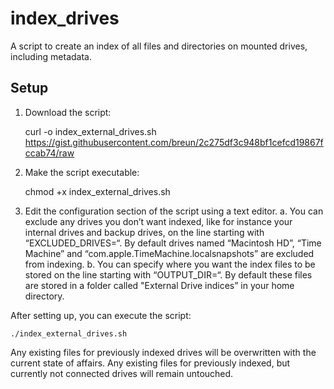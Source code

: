 # index_drives

A script to create an index of all files and directories on mounted drives, including metadata.

## Setup

1. Download the script:

	curl -o index_external_drives.sh https://gist.githubusercontent.com/breun/2c275df3c948bf1cefcd19867fccab74/raw

2. Make the script executable:

	chmod +x index_external_drives.sh

3. Edit the configuration section of the script using a text editor.
	a. You can exclude any drives you don’t want indexed, like for instance your internal drives and backup drives, on the line starting with “EXCLUDED_DRIVES=“. By default drives named “Macintosh HD”, “Time Machine” and “com.apple.TimeMachine.localsnapshots” are excluded from indexing.
	b. You can specify where you want the index files to be stored on the line starting with “OUTPUT_DIR=“. By default these files are stored in a folder called "External Drive indices” in your home directory.

After setting up, you can execute the script:

	./index_external_drives.sh

Any existing files for previously indexed drives will be overwritten with the current state of affairs. Any existing files for previously indexed, but currently not connected drives will remain untouched.
